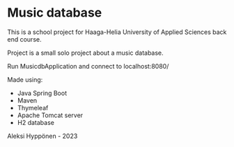 # Music database

This is a school project for Haaga-Helia University of Applied Sciences back end course.

Project is a small solo project about a music database.

Run MusicdbApplication and connect to localhost:8080/

Made using:
- Java Spring Boot
- Maven
- Thymeleaf
- Apache Tomcat server
- H2 database

Aleksi Hyppönen - 2023